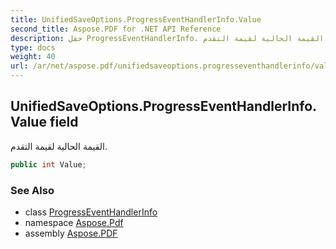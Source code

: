 ```yaml
---
title: UnifiedSaveOptions.ProgressEventHandlerInfo.Value
second_title: Aspose.PDF for .NET API Reference
description: حقل ProgressEventHandlerInfo. القيمة الحالية لقيمة التقدم
type: docs
weight: 40
url: /ar/net/aspose.pdf/unifiedsaveoptions.progresseventhandlerinfo/value/
---
```

## UnifiedSaveOptions.ProgressEventHandlerInfo.Value field

القيمة الحالية لقيمة التقدم.

```csharp
public int Value;
```

### See Also

* class [ProgressEventHandlerInfo](../)
* namespace [Aspose.Pdf](../../../aspose.pdf/)
* assembly [Aspose.PDF](../../../)